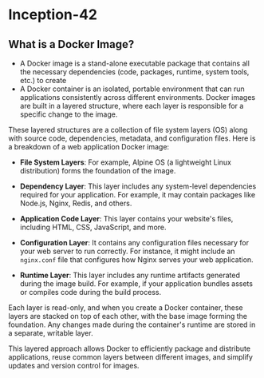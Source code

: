 # Inception-42

## What is a Docker Image?

- A Docker image is a stand-alone executable package that contains all the necessary dependencies (code, packages, runtime, system tools, etc.) to create
- A Docker container is an isolated, portable environment that can run applications consistently across different environments. Docker images are built in a layered structure, where each layer is responsible for a specific change to the image.

These layered structures are a collection of file system layers (OS) along with source code, dependencies, metadata, and configuration files. Here is a breakdown of a web application Docker image:

- **File System Layers**: For example, Alpine OS (a lightweight Linux distribution) forms the foundation of the image.

- **Dependency Layer**: This layer includes any system-level dependencies required for your application. For example, it may contain packages like Node.js, Nginx, Redis, and others.

- **Application Code Layer**: This layer contains your website's files, including HTML, CSS, JavaScript, and more.

- **Configuration Layer**: It contains any configuration files necessary for your web server to run correctly. For instance, it might include an `nginx.conf` file that configures how Nginx serves your web application.

- **Runtime Layer**: This layer includes any runtime artifacts generated during the image build. For example, if your application bundles assets or compiles code during the build process.

Each layer is read-only, and when you create a Docker container, these layers are stacked on top of each other, with the base image forming the foundation. Any changes made during the container's runtime are stored in a separate, writable layer.

This layered approach allows Docker to efficiently package and distribute applications, reuse common layers between different images, and simplify updates and version control for images.
